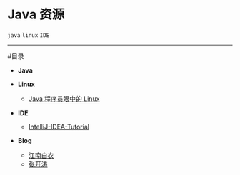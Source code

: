 ﻿# Java 资源

`java` `linux` `IDE`

---

#目录

* **Java**

* **Linux**
    * [Java 程序员眼中的 Linux](https://github.com/judasn/Linux-Tutorial)
    
* **IDE**
    * [IntelliJ-IDEA-Tutorial](https://github.com/judasn/IntelliJ-IDEA-Tutorial)
    
* **Blog**
    * [江南白衣](http://calvin1978.blogcn.com)
    * [张开涛](http://jinnianshilongnian.iteye.com)